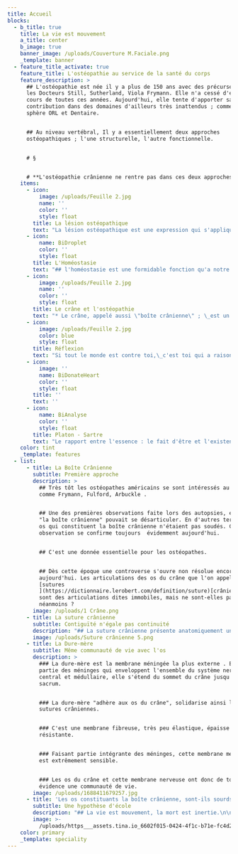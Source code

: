 ```yaml
---
title: Accueil
blocks:
  - b_title: true
    title: La vie est mouvement
    a_title: center
    b_image: true
    banner_image: /uploads/Couverture M.Faciale.png
    _template: banner
  - feature_title_activate: true
    feature_title: L'ostéopathie au service de la santé du corps
    feature_description: >
      ## L'ostéopathie est née il y a plus de 150 ans avec des précurseurs comme
      les Docteurs Still, Sutherland, Viola Frymann. Elle n'a cessé d'évoluer au
      cours de toutes ces années. Aujourd'hui, elle tente d'apporter sa
      contribution dans des domaines d'ailleurs très inattendus ; comme la
      sphère ORL et Dentaire.


      ## Au niveau vertébral, Il y a essentiellement deux approches
      ostéopathiques ; l'une structurelle, l'autre fonctionnelle.


      # §


      # **L'ostéopathie crânienne ne rentre pas dans ces deux approches.**
    items:
      - icon:
          image: /uploads/Feuille 2.jpg
          name: ''
          color: ''
          style: float
        title: La lésion ostéopathique
        text: "La lésion ostéopathique est une expression qui s'applique\_essentiellement à propos des vertèbres.\nUne lésion ostéopathique signifie que la vertèbre a perdu sa mobilité dans un ou plusieurs des trois plans de l'espace.\n-----------------------------------------------------------------------------------------------------------------------\n\n* Le plan sagittal\n* Le plan frontal\n* Le plan horizontal\n\n## La perte de mobilité peut-être plus ou moins complète, dans un ou plusieurs de ces plans.\n"
      - icon:
          name: BiDroplet
          color: ''
          style: float
        title: L'Homéostasie
        text: "## l'homéostasie est une formidable fonction qu'a notre organisme :  La capacité à équilibrer en permance  le somatique comme le psychisme..\n\n\nAutrement dit une lésion ostéopathique peut très bien se normaliser\_ elle-même, grâce à ce système d'auto-régulation.\nQuand le corps n'arrive plus à se rééquilibrer, le désordre s'installe, c'est la lésion.\n----------------------------------------------------------------------------------------\n"
      - icon:
          image: /uploads/Feuille 2.jpg
          name: ''
          color: ''
          style: float
        title: Le crâne et l'ostéopathie
        text: "* Le crâne, appelé aussi \"boîte crânienne\" ; \_est un contenant.\_ \_ \_ \_\n* L'encéphale est le contenu.\n* Le contenu et le contenant ont forcément une intimité de vie.\n"
      - icon:
          image: /uploads/Feuille 2.jpg
          color: blue
          style: float
        title: Réflexion
        text: "Si tout le monde est contre toi,\_c'est toi qui a raison, car il est impossible que le monde soit peuplé de tant de sages.\n"
      - icon:
          image: ''
          name: BiDonateHeart
          color: ''
          style: float
        title: ''
        text: ''
      - icon:
          name: BiAnalyse
          color: ''
          style: float
        title: Platon - Sartre
        text: "Le rapport entre l'essence : le fait d'être et l'existence le fait d'agir\n\nPour Platon l'homme se définit d'abord parcequ'il est homme (L'essence)\n\nPour Sartre l'homme se définit d'abord par ses actions. Pour lui l'existence, précède l'essence. contrairment à Platon\n\nDeux \_conceptions, deux discours qui sont entendus \_reconnus et pourtant\_ \_ \_ \_ diamétralement opposés.\n\nPrenons la liberté de faire une extrapolation entre deux conceptions de  la boîte crânienne.\n\n* Une boîte crânienne complètement fermée, indépendante de la vie de\_  l'encéphale\n* Une boîte crânienne ouverte, en vibration avec l'encéphale.\n\nEst-ce que les deux conceptions ne peuvent-elles pas être entendues ?\n"
    color: tint
    _template: features
  - list:
      - title: La Boîte Crânienne
        subtitle: Première approche
        description: >
          ## Très tôt les ostéopathes américains se sont intéressés au crâne ,
          comme Frymann, Fulford, Arbuckle .


          ## Une des premières observations faite lors des autopsies, est que
          "la boîte crânienne" pouvait se désarticuler. En d'autres termes les
          os qui constituent la boîte crânienne n'étaient pas soudés. Cette
          observation se confirme toujours  évidemment aujourd'hui.


          ## C'est une donnée essentielle pour les ostéopathes.


          ## Dès cette époque une controverse s'ouvre non résolue encore
          aujourd'hui. Les articulations des os du crâne que l'on appelle
          [sutures
          ](https://dictionnaire.lerobert.com/definition/suture)[crâniennes](),
          sont des articulations dites immobiles, mais ne sont-elles pas libres
          néanmoins ?
        image: /uploads/1 Crâne.png
      - title: La suture crânienne
        subtitle: Contiguïté n'égale pas continuité
        description: "## La suture crânienne présente anatomiquement une identité qui lui est propre, distincte de l'os.\n\n## Dans une grande majorité de cas un crâne peut-être désarticulé, lors d'une autopsie; quelque soit l'âge.\n\n## L'étude histologique d'une suture crânienne montre deux éléments bien différents .\n\n## 1° Une\_[contiguïté](https://www.google.com/search?q=contigu\\\\\\&sxsrf=APwXEdfQS3lChPJnF28Mqw0Utsnb982dNw%3A1687766143329\\\\\\&ei=f0SZZJPVE-zFkdUP5euoyAk\\\\\\&oq=contigu\\\\\\&gs_lcp=Cgxnd3Mtd2l6LXNlcnAQARgBMgwIIxCKBRAnEEYQ-QEyCAgAEIAEELEDMgUIABCABDIFCAAQgAQyBwgAEIoFEEMyCAgAEIAEEMsBMgUIABCABDIFCAAQgAQyCAgAEIAEEMsBMgUIABCABDoKCAAQRxDWBBCwAzoKCAAQigUQsAMQQzoHCCMQigUQJzoHCAAQgAQQCjogCAAQigUQRhD5ARCXBRCMBRDdBBBGEPQDEPUDEPYDGAFKBAhBGABQoghYzhFg8SZoAXABeACAAYEBiAGeApIBAzIuMZgBAKABAcABAcgBCtoBBggBEAEYEw\\\\\\&sclient=gws-wiz-serp%20%22contigu%22)\_osseuse, les os se touchent mais ne se collent pas.\n\n## 2° Une\_[continuité]()\_membraneuse, la membrane dure-mérienne, sans discontinuité, tapisse et relie les os crâniens.\n"
        image: /uploads/Suture crânienne 5.png
      - title: La Dure-mère
        subtitle: Même communauté de vie avec l'os
        description: >
          ### La dure-mère est la membrane méningée la plus externe . Elle fait
          partie des méninges qui enveloppent l'ensemble du système nerveux
          central et médullaire, elle s'étend du sommet du crâne jusqu'au
          sacrum.


          ### La dure-mère "adhère aux os du crâne", solidarise ainsi les
          sutures crâniennes.


          ### C'est une membrane fibreuse, très peu élastique, épaisse et très
          résistante.


          ### Faisant partie intégrante des méninges, cette membrane méningée
          est extrêmement sensible.


          ### Les os du crâne et cette membrane nerveuse ont donc de tout
          évidence une communauté de vie.
        image: /uploads/1688411679257.jpg
      - title: 'Les os constituants la boîte crânienne, sont-ils sourds ?'
        subtitle: Une hypothèse d'école
        description: "## La vie est mouvement, la mort est inertie.\n\n## Le cerveau pèse moins de 100 gr. dans la boîte crânienne et 1 kg 400 lorsqu'il est posé sur la table. Il baigne dans le liquide cérébrospinal.\n\n## L’encéphale et l’ensemble des cellules gliales ont une activité chimique, vasculaire, neurologique très intense.\n\n## Toute cette extraordinaire orchestration rythmique peut-elle vivre dans une boîte crânienne absente de ressentie et inerte\_?\n\n##\n"
        image: >-
          /uploads/https___assets.tina.io_6602f015-0424-4f1c-b71e-fc4d2780ff41_image.png
    color: primary
    _template: speciality
---
```



















































































